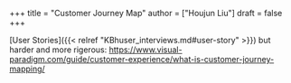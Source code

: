 +++
title = "Customer Journey Map"
author = ["Houjun Liu"]
draft = false
+++

[User Stories]({{< relref "KBhuser_interviews.md#user-story" >}}) but harder and more rigerous: <https://www.visual-paradigm.com/guide/customer-experience/what-is-customer-journey-mapping/>
